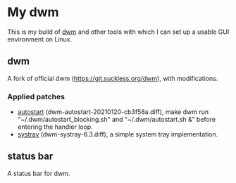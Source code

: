# My dwm

This is my build of [dwm](https://dwm.suckless.org/) and other tools
with which I can set up a usable GUI environment on Linux.

## dwm

A fork of official dwm (https://git.suckless.org/dwm), with modifications.

### Applied patches

- [autostart](https://dwm.suckless.org/patches/autostart/)
(dwm-autostart-20210120-cb3f58a.diff),
make dwm run "~/.dwm/autostart_blocking.sh" and "~/.dwm/autostart.sh &"
before entering the handler loop.
- [systray](https://dwm.suckless.org/patches/systray/)
(dwm-systray-6.3.diff), a simple system tray implementation.

## status bar

A status bar for dwm.
